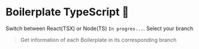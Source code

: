 # Boilerplate TypeScript 📘

Switch between React(TSX) or Node(TS) `In progres...`. Select your branch

> Get information of each Boilerplate in its corresponding branch
